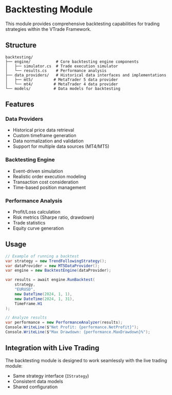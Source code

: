 # Backtesting Module

This module provides comprehensive backtesting capabilities for trading strategies within the VTrade Framework.

## Structure

```
backtesting/
├── engine/           # Core backtesting engine components
│   ├── simulator.cs  # Trade execution simulator
│   └── results.cs    # Performance analysis
├── data_providers/   # Historical data interfaces and implementations
│   ├── mt5/         # MetaTrader 5 data provider
│   └── mt4/         # MetaTrader 4 data provider
└── models/          # Data models for backtesting
```

## Features

### Data Providers
- Historical price data retrieval
- Custom timeframe generation
- Data normalization and validation
- Support for multiple data sources (MT4/MT5)

### Backtesting Engine
- Event-driven simulation
- Realistic order execution modeling
- Transaction cost consideration
- Time-based position management

### Performance Analysis
- Profit/Loss calculation
- Risk metrics (Sharpe ratio, drawdown)
- Trade statistics
- Equity curve generation

## Usage

```csharp
// Example of running a backtest
var strategy = new TrendFollowingStrategy();
var dataProvider = new MT5DataProvider();
var engine = new BacktestEngine(dataProvider);

var results = await engine.RunBacktest(
    strategy,
    "EURUSD",
    new DateTime(2024, 1, 1),
    new DateTime(2024, 1, 31),
    TimeFrame.H1
);

// Analyze results
var performance = new PerformanceAnalyzer(results);
Console.WriteLine($"Net Profit: {performance.NetProfit}");
Console.WriteLine($"Max Drawdown: {performance.MaxDrawdown}%");
```

## Integration with Live Trading

The backtesting module is designed to work seamlessly with the live trading module:
- Same strategy interface (`IStrategy`)
- Consistent data models
- Shared configuration 